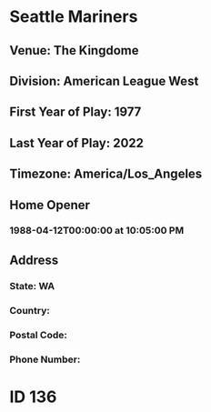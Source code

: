 # Seattle Mariners
## Venue: The Kingdome
## Division: American League West
## First Year of Play: 1977
## Last Year of Play: 2022
## Timezone: America/Los_Angeles
## Home Opener
### 1988-04-12T00:00:00 at 10:05:00 PM
## Address
### 
### State: WA
### Country: 
### Postal Code: 
### Phone Number: 
# ID 136